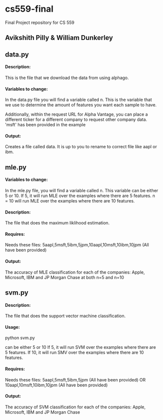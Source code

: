 # cs559-final
Final Project repository for CS 559 

## Avikshith Pilly & William Dunkerley

## data.py
#### Description:
This is the file that we download the data from using alphago.

#### Variables to change:
In the data.py file you will find a variable called n. This is the variable that we use to determine the amount of features you want each sample to have.

Additionally, within the request URL for Alpha Vantage, you can place a different ticker for a different company to request other company data. 'msft' has been provided in the example

#### Output:
Creates a file called data. It is up to you to rename to correct file like aapl or ibm.


## mle.py

#### Variables to change: 
In the mle.py file, you will find a variable called n. This variable can be either 5 or 10. If 5, it will run MLE over the examples where there are 5 features. n = 10 will run MLE over the examples where there are 10 features.

#### Description:
The file that does the maximum liklihood estimation.

#### Requires:
Needs these files: 5aapl,5msft,5ibm,5jpm,10aapl,10msft,10ibm,10jpm (All have been provided)

#### Output:
The accuracy of MLE classification for each of the companies: Apple, Microsoft, IBM and JP Morgan Chase at both n=5 and n=10

## svm.py
#### Description:
The file that does the support vector machine classification.

#### Usage:
python svm.py <N>

<N> can be either 5 or 10
If 5, it will run SVM over the examples where there are 5 features.
If 10, it will run SMV over the examples where there are 10 features.

#### Requires:
Needs these files:
5aapl,5msft,5ibm,5jpm (All have been provided)
OR
10aapl,10msft,10ibm,10jpm (All have been provided)

#### Output:
The accuracy of SVM classification for each of the companies: Apple, Microsoft, IBM and JP Morgan Chase
